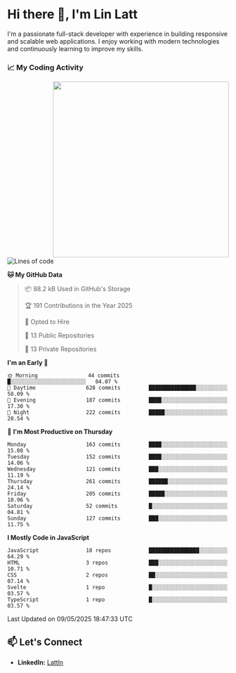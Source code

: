 # Hi there 👋, I'm Lin Latt

I'm a passionate full-stack developer with experience in building responsive and scalable web applications. I enjoy working with modern technologies and continuously learning to improve my skills.

### 📈 My Coding Activity 
<img src="https://github.com/user-attachments/assets/6cec4854-3eec-4600-9120-9be1d3cb2bfe"  width="400px" align="right">

<!--START_SECTION:waka-->
![Lines of code](https://img.shields.io/badge/From%20Hello%20World%20I%27ve%20Written-490.9%20thousand%20lines%20of%20code-blue)

**🐱 My GitHub Data** 

> 📦 88.2 kB Used in GitHub's Storage 
 > 
> 🏆 191 Contributions in the Year 2025
 > 
> 💼 Opted to Hire
 > 
> 📜 13 Public Repositories 
 > 
> 🔑 13 Private Repositories 
 > 
**I'm an Early 🐤** 

```text
🌞 Morning                44 commits          █░░░░░░░░░░░░░░░░░░░░░░░░   04.07 % 
🌆 Daytime                628 commits         ███████████████░░░░░░░░░░   58.09 % 
🌃 Evening                187 commits         ████░░░░░░░░░░░░░░░░░░░░░   17.30 % 
🌙 Night                  222 commits         █████░░░░░░░░░░░░░░░░░░░░   20.54 % 
```
📅 **I'm Most Productive on Thursday** 

```text
Monday                   163 commits         ████░░░░░░░░░░░░░░░░░░░░░   15.08 % 
Tuesday                  152 commits         ████░░░░░░░░░░░░░░░░░░░░░   14.06 % 
Wednesday                121 commits         ███░░░░░░░░░░░░░░░░░░░░░░   11.19 % 
Thursday                 261 commits         ██████░░░░░░░░░░░░░░░░░░░   24.14 % 
Friday                   205 commits         █████░░░░░░░░░░░░░░░░░░░░   18.96 % 
Saturday                 52 commits          █░░░░░░░░░░░░░░░░░░░░░░░░   04.81 % 
Sunday                   127 commits         ███░░░░░░░░░░░░░░░░░░░░░░   11.75 % 
```


**I Mostly Code in JavaScript** 

```text
JavaScript               18 repos            ████████████████░░░░░░░░░   64.29 % 
HTML                     3 repos             ███░░░░░░░░░░░░░░░░░░░░░░   10.71 % 
CSS                      2 repos             ██░░░░░░░░░░░░░░░░░░░░░░░   07.14 % 
Svelte                   1 repo              █░░░░░░░░░░░░░░░░░░░░░░░░   03.57 % 
TypeScript               1 repo              █░░░░░░░░░░░░░░░░░░░░░░░░   03.57 % 
```




 Last Updated on 09/05/2025 18:47:33 UTC
<!--END_SECTION:waka-->

## 📫 Let's Connect

- **LinkedIn:** [Lattln](https://linkedin.com/in/lin-latt)
<!-- - **Portfolio:** [Your Portfolio](https://yourportfolio.com) -->
